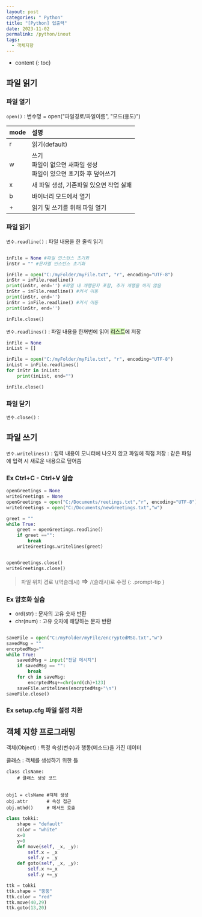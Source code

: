 ```yaml
---
layout: post
categories: " Python"
title: "[Python] 입출력"
date: 2023-11-02
permalink: /python/inout
tags:
  - 객체지향
---
```

* content
{: toc}




## 파일 읽기

### 파일 열기

`open()`
: 변수명 = open("파일경로/파일이름", "모드(용도)")

| mode | 설명                                                                   |
| ---- | :--------------------------------------------------------------------- |
| r    | 읽기(default)                                                          |
| w    | 쓰기<br> 파일이 없으면 새파일 생성<br>파일이 있으면 초기화 후 덮어쓰기 |
| x    | 새 파일 생성, 기존파일 있으면 작업 실패                                |
| b    | 바이너리 모드에서 열기                                                 |
| +    | 읽기 및 쓰기를 위해 파일 열기                                          |

### 파일 읽기

`변수.readline()`
: 파일 내용을 한 줄씩 읽기

```python

inFile = None #파일 인스턴스 초기화
inStr = "" #문자열 인스턴스 초기화

inFile = open("C:/myFolder/myFile.txt", "r", encoding="UTF-8")
inStr = inFile.readline()
print(inStr, end='') #파일 내 개행문자 포함, 추가 개행을 하지 않음
inStr = inFile.readline() #커서 이동
print(inStr, end='')
inStr = inFile.readline() #커서 이동
print(inStr, end='')

inFile.close()

```

`변수.readlines()`
: 파일 내용을 한꺼번에 읽어 <span style="background:#d3f8b6">리스트</span>에 저장

```python
inFile = None
inList = []

inFile = open("C:/myFolder/myFile.txt", "r", encoding="UTF-8")
inList = inFile.readlines()
for inStr in inList:
    print(inList, end="")

inFile.close()
```

### 파일 닫기

`변수.close()`
:

## 파일 쓰기

`변수.writelines()`
: 입력 내용이 모니터에 나오지 않고 파일에 직접 저장
: 같은 파일에 입력 시 새로운 내용으로 덮어씀

### Ex Ctrl+C - Ctrl+V 실습

```python
openGreetings = None
writeGreetings = None
openGreetings = open("C:/Documents/reetings.txt","r", encoding="UTF-8")
writeGreetings = open("C:/Documents/newGreetings.txt","w")

greet = ""
while True:
    greet = openGreetings.readline()
    if greet =="":
        break
    writeGreetings.writelines(greet)


openGreetings.close()
writeGreetings.close()

```

> 파일 위치 경로 \\(역슬래시) <span style='font-size: 15pt; '>⇒</span> /(슬래시)로 수정
> {: .prompt-tip }

### Ex 암호화 실습

- ord(str) : 문자의 고유 숫자 반환
- chr(num) : 고유 숫자에 해당하는 문자 반환

```python

saveFile = open("C:/myFolder/myFile/encryptedMSG.txt","w")
savedMsg = ""
encrptedMsg=""
while True:
    saveddMsg = input("전달 메시지")
    if savedMsg == "":
        break
    for ch in saveMsg:
        encrptedMsg+=chr(ord(ch)+123)
    saveFile.writelines(encrptedMsg+"\n")
saveFile.close()


```

### Ex setup.cfg 파일 설정 치환

## 객체 지향 프로그래밍

객체(Object)
: 특정 속성(변수)과 행동(메소드)을 가진 데이터

클래스
: 객체를 생성하기 위한 틀

```
class clsName:
	# 클래스 생성 코드


obj1 = clsName #객체 생성
obj.attr       # 속성 접근
obj.mthd()     # 메서드 호출
```

```python
class tokki:
    shape = "default"
    color = "white"
    x=0
    y=0
    def move(self, _x, _y):
        self.x = _x
        self.y = _y
    def goto(self, _x, _y):
        self.x +=_x
        self.y +=_y

ttk = tokki
ttk.shape = "뚱뚱"
ttk.color = "red"
ttk.move(40,29)
ttk.goto(13,20)
```

